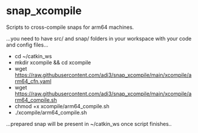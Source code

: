 # snap_xcompile
Scripts to cross-compile snaps for arm64 machines.

...you need to have src/ and snap/ folders in your workspace with your code and config files...

- cd ~/catkin_ws
- mkdir xcompile && cd xcompile
- wget https://raw.githubusercontent.com/adi3/snap_xcompile/main/xcompile/arm64_cfn.yaml
- wget https://raw.githubusercontent.com/adi3/snap_xcompile/main/xcompile/arm64_compile.sh
- chmod +x xcompile/arm64_compile.sh
- ./xcompile/arm64_compile.sh

...prepared snap will be present in ~/catkin_ws once script finishes..
